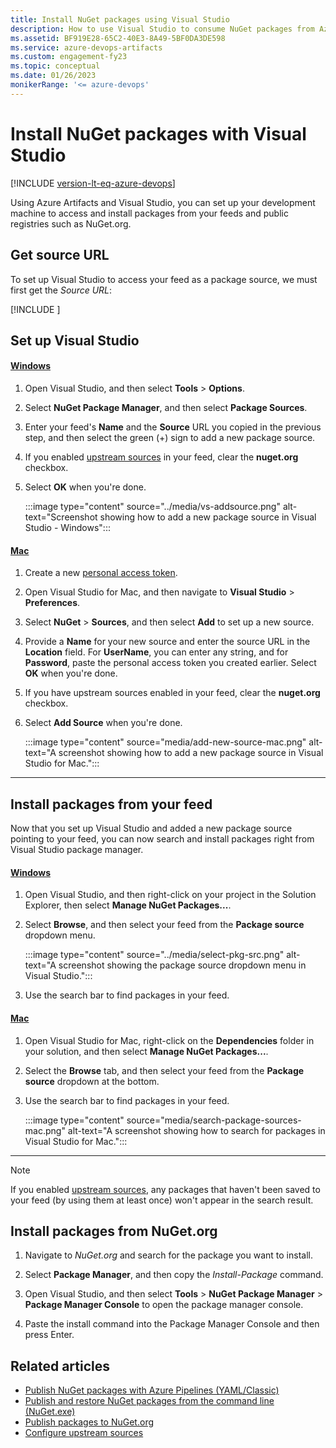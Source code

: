 ```yaml
---
title: Install NuGet packages using Visual Studio
description: How to use Visual Studio to consume NuGet packages from Azure Artifacts feeds and NuGet.org
ms.assetid: BF919E28-65C2-40E3-8A49-5BF0DA3DE598
ms.service: azure-devops-artifacts
ms.custom: engagement-fy23
ms.topic: conceptual
ms.date: 01/26/2023
monikerRange: '<= azure-devops'
---
```


# Install NuGet packages with Visual Studio

[!INCLUDE [version-lt-eq-azure-devops](../../includes/version-lt-eq-azure-devops.md)]

Using Azure Artifacts and Visual Studio, you can set up your development machine to access and install packages from your feeds and public registries such as NuGet.org. 

## Get source URL

To set up Visual Studio to access your feed as a package source, we must first get the *Source URL*:

[!INCLUDE [](../includes/nuget/nuget-consume-endpoint.md)]

## Set up Visual Studio

#### [Windows](#tab/windows/)

1. Open Visual Studio, and then select **Tools** > **Options**.

1. Select **NuGet Package Manager**, and then select **Package Sources**.

1. Enter your feed's **Name** and the **Source** URL you copied in the previous step, and then select the green (+) sign to add a new package source.

1. If you enabled [upstream sources](upstream-sources.md) in your feed, clear the **nuget.org** checkbox.

1. Select **OK** when you're done.

    :::image type="content" source="../media/vs-addsource.png" alt-text="Screenshot showing how to add a new package source in Visual Studio - Windows":::

#### [Mac](#tab/macOS/)

1. Create a new [personal access token](../../organizations/accounts/use-personal-access-tokens-to-authenticate.md).

1. Open Visual Studio for Mac, and then navigate to **Visual Studio** > **Preferences**.

1. Select **NuGet** > **Sources**, and then select **Add** to set up a new source.

1. Provide a **Name** for your new source and enter the source URL in the **Location** field. For **UserName**, you can enter any string, and for **Password**, paste the personal access token you created earlier. Select **OK** when you're done.

1. If you have upstream sources enabled in your feed, clear the **nuget.org** checkbox.

1. Select **Add Source** when you're done.

    :::image type="content" source="media/add-new-source-mac.png" alt-text="A screenshot showing how to add a new package source in Visual Studio for Mac.":::

---

## Install packages from your feed

Now that you set up Visual Studio and added a new package source pointing to your feed, you can now search and install packages right from Visual Studio package manager.

#### [Windows](#tab/windows/)

1. Open Visual Studio, and then right-click on your project in the Solution Explorer, then select **Manage NuGet Packages...**.

1. Select **Browse**, and then select your feed from the **Package source** dropdown menu.
    
    :::image type="content" source="../media/select-pkg-src.png" alt-text="A screenshot showing the package source dropdown menu in Visual Studio.":::

1. Use the search bar to find packages in your feed.

#### [Mac](#tab/macOS/)

1. Open Visual Studio for Mac, right-click on the **Dependencies** folder in your solution, and then select **Manage NuGet Packages...**.

1. Select the **Browse** tab, and then select your feed from the **Package source** dropdown at the bottom.

1. Use the search bar to find packages in your feed.

    :::image type="content" source="media/search-package-sources-mac.png" alt-text="A screenshot showing how to search for packages in Visual Studio for Mac.":::

---

> [!NOTE]
> If you enabled [upstream sources](../nuget/upstream-sources.md), any packages that haven't been saved to your feed (by using them at least once) won't appear in the search result.

## Install packages from NuGet.org

1. Navigate to *NuGet.org* and search for the package you want to install.

1. Select **Package Manager**, and then copy the *Install-Package* command.

1. Open Visual Studio, and then select **Tools** > **NuGet Package Manager** > **Package Manager Console** to open the package manager console.

1. Paste the install command into the Package Manager Console and then press Enter.

## Related articles

- [Publish NuGet packages with Azure Pipelines (YAML/Classic)](../../pipelines/artifacts/nuget.md)
- [Publish and restore NuGet packages from the command line (NuGet.exe)](./publish.md)
- [Publish packages to NuGet.org](./publish-to-nuget-org.md)
- [Configure upstream sources](../how-to/set-up-upstream-sources.md)
